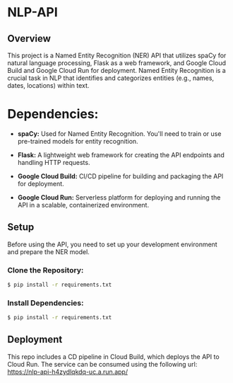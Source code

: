 # NLP-API

## Overview

This project is a Named Entity Recognition (NER) API that utilizes spaCy for natural language processing, Flask as a web framework, and Google Cloud Build and Google Cloud Run for deployment. Named Entity Recognition is a crucial task in NLP that identifies and categorizes entities (e.g., names, dates, locations) within text.


# Dependencies:

- **spaCy:** Used for Named Entity Recognition. You'll need to train or use pre-trained models for entity recognition.

- **Flask:** A lightweight web framework for creating the API endpoints and handling HTTP requests.

- **Google Cloud Build:** CI/CD pipeline for building and packaging the API for deployment.

- **Google Cloud Run:** Serverless platform for deploying and running the API in a scalable, containerized environment.

## Setup
Before using the API, you need to set up your development environment and prepare the NER model.

### Clone the Repository:

```bash
$ pip install -r requirements.txt
```

### Install Dependencies:

```bash
$ pip install -r requirements.txt
```


## Deployment

This repo includes a CD pipeline in Cloud Build, which deploys the API to Cloud Run. The service can be consumed using the following url: https://nlp-api-h4zydlqkdq-uc.a.run.app/
